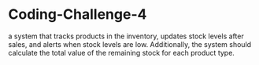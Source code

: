 # Coding-Challenge-4
a system that tracks products in the inventory, updates stock levels after sales, and alerts when stock levels are low. Additionally, the system should calculate the total value of the remaining stock for each product type.
